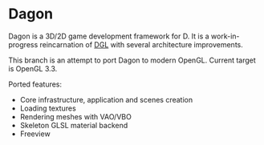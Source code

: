 Dagon
=====
Dagon is a 3D/2D game development framework for D. It is a work-in-progress reincarnation of [DGL](https://github.com/gecko0307/dgl) with several architecture improvements. 

This branch is an attempt to port Dagon to modern OpenGL. Current target is OpenGL 3.3.

Ported features:
* Core infrastructure, application and scenes creation
* Loading textures
* Rendering meshes with VAO/VBO
* Skeleton GLSL material backend
* Freeview
